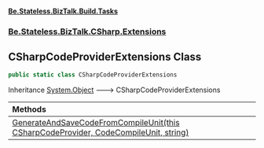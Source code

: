 #### [Be.Stateless.BizTalk.Build.Tasks](README.md 'README')
### [Be.Stateless.BizTalk.CSharp.Extensions](Be.Stateless.BizTalk.CSharp.Extensions.md 'Be.Stateless.BizTalk.CSharp.Extensions')

## CSharpCodeProviderExtensions Class

```csharp
public static class CSharpCodeProviderExtensions
```

Inheritance [System.Object](https://docs.microsoft.com/en-us/dotnet/api/System.Object 'System.Object') &#129106; CSharpCodeProviderExtensions

| Methods | |
| :--- | :--- |
| [GenerateAndSaveCodeFromCompileUnit(this CSharpCodeProvider, CodeCompileUnit, string)](CSharpCodeProviderExtensions.GenerateAndSaveCodeFromCompileUnit(thisCSharpCodeProvider,CodeCompileUnit,string).md 'Be.Stateless.BizTalk.CSharp.Extensions.CSharpCodeProviderExtensions.GenerateAndSaveCodeFromCompileUnit(this Microsoft.CSharp.CSharpCodeProvider, System.CodeDom.CodeCompileUnit, string)') | |
